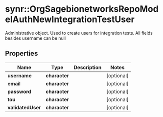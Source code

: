 # synr::OrgSagebionetworksRepoModelAuthNewIntegrationTestUser

Administrative object.  Used to create users for integration tests.  All fields besides username can be null

## Properties
Name | Type | Description | Notes
------------ | ------------- | ------------- | -------------
**username** | **character** |  | [optional] 
**email** | **character** |  | [optional] 
**password** | **character** |  | [optional] 
**tou** | **character** |  | [optional] 
**validatedUser** | **character** |  | [optional] 


